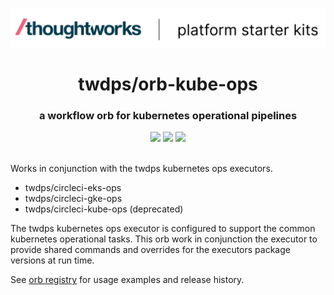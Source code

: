 <div align="center">
	<p>
		<img alt="Thoughtworks Logo" src="https://raw.githubusercontent.com/twplatformlabs/static/master/psk_banner.png" width=800 />
	</p>
  <h1>twdps/orb-kube-ops</h1>
  <h3>a workflow orb for kubernetes operational pipelines</h3>
  <a href="https://app.circleci.com/pipelines/github/twplatformlabs/orb-kube-ops"><img src="https://circleci.com/gh/twplatformlabs/orb-kube-ops.svg?style=shield"></a> <a href="https://badges.circleci.com/orbs/twdps/kube-ops.svg"><img src="https://badges.circleci.com/orbs/twdps/kube-ops.svg"></a> <a href="https://opensource.org/licenses/MIT"><img src="https://img.shields.io/badge/license-MIT-blue.svg"></a>
</div>
<br />

Works in conjunction with the twdps kubernetes ops executors.  
- twdps/circleci-eks-ops
- twdps/circleci-gke-ops
- twdps/circleci-kube-ops (deprecated)  

The twdps kubernetes ops executor is configured to support the common kubernetes operational tasks. This orb work in conjunction the executor to provide shared commands and overrides for the executors package versions at run time.  


See [orb registry](https://circleci.com/orbs/registry/orb/twdps/kube-ops) for usage examples and release history.  
